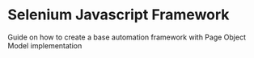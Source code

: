 # Selenium Javascript Framework
Guide on how to create a base automation framework with Page Object Model implementation


